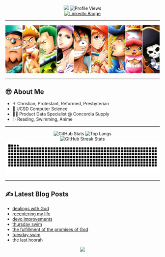 <div id="header" align="center">
  <img src="https://capsule-render.vercel.app/api?text=Hi,%20I'm%20Stephen&animation=fadeIn&type=waving&color=gradient&customColorList=6&height=150&fontSize=50&fontAlignY=30&stroke=FFFFFF&strokeWidth=1&fontColor=222288"/>
  <img src="https://komarev.com/ghpvc/?username=chspur&style=for-the-badge&color=222288" alt="Profile Views"/>
  <br>
  <a href="https://www.linkedin.com/in/stw51924"><img src="https://img.shields.io/badge/linkedin-%230077B5.svg?style=for-the-badge&logo=linkedin&logoColor=white" alt="LinkedIn Badge"/></a>
</div>

<div align="center">
  <hr>
  <img src="strawhats.webp"/>
  <hr>
</div>

## :sunglasses: About Me
- :latin_cross: Christian, Protestant, Reformed, Presbyterian
- :trident: UCSD Computer Science
- :man_technologist: Product Data Specialist @ Concordia Supply
- :sparkles: Reading, Swimming, Anime

<div align="center">
  <hr>
  <picture>
    <source media="(prefers-color-scheme: dark)" srcset="https://github-readme-stats-chspurs-projects.vercel.app/api?username=chspur&show_icons=true&theme=tokyonight"/>
    <source media="(prefers-color-scheme: light)" srcset="https://github-readme-stats-chspurs-projects.vercel.app/api?username=chspur&show_icons=true&theme=buefy"/>
    <img alt="GitHub Stats" src="https://github-readme-stats-chspurs-projects.vercel.app/api?username=chspur&show_icons=true&theme=buefy"/>
  </picture>
  <picture>
    <source media="(prefers-color-scheme: dark)" srcset="https://github-readme-stats-chspurs-projects.vercel.app/api/top-langs/?username=chspur&layout=compact&theme=tokyonight"/>
    <source media="(prefers-color-scheme: light)" srcset="https://github-readme-stats-chspurs-projects.vercel.app/api/top-langs/?username=chspur&layout=compact&theme=buefy"/>
    <img alt="Top Langs" src="https://github-readme-stats-chspurs-projects.vercel.app/api/top-langs/?username=chspur&layout=compact&theme=buefy"/>
  </picture>
  <br>
  <picture>
    <source media="(prefers-color-scheme: dark)" srcset="https://github-readme-streak-stats-chspurs-projects.vercel.app?user=chspur&theme=tokyonight"/>
    <source media="(prefers-color-scheme: light)" srcset="https://github-readme-streak-stats-chspurs-projects.vercel.app?user=chspur&theme=buefy"/>
    <img alt="GitHub Streak Stats" src="https://github-readme-streak-stats-chspurs-projects.vercel.app?user=chspur&theme=buefy"/>
  </picture>
  <picture>
    <source media="(prefers-color-scheme: dark)" srcset="https://github.com/chspur/chspur/blob/output/github-contribution-grid-snake-dark.svg?palette=github-dark"/>
    <source media="(prefers-color-scheme: light)" srcset="https://github.com/chspur/chspur/blob/output/github-contribution-grid-snake.svg"/>
    <img alt="GitHub Contributions Snake" src="https://github.com/chspur/chspur/blob/output/github-contribution-grid-snake.svg"/>
  </picture>
  <hr>
</div>

## :writing_hand: Latest Blog Posts
<!-- BLOG-POST-LIST:START -->
- [dealings with God](http://blog.swang.cloud/2025/06/01/dealings-with-God/)
- [recentering my life](http://blog.swang.cloud/2025/05/31/recentering-my-life/)
- [devo improvements](http://blog.swang.cloud/2025/05/30/devo-improvements/)
- [thursday swim](http://blog.swang.cloud/2025/05/29/thursday-swim/)
- [the fulfillment of the promises of God](http://blog.swang.cloud/2025/05/28/the-fulfillment-of-the-promises-of-God/)
- [tuesday swim](http://blog.swang.cloud/2025/05/27/tuesday-swim/)
- [the last hoorah](http://blog.swang.cloud/2025/05/26/the-last-hoorah/)
<!-- BLOG-POST-LIST:END -->

<div id="footer" align="center">
  <img src="https://capsule-render.vercel.app/api?&type=waving&color=gradient&customColorList=6&height=100&section=footer"/>
</div>
